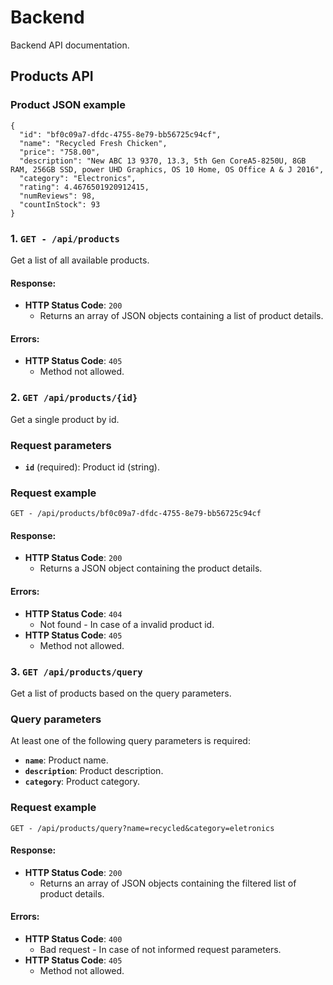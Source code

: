 # Backend
Backend API documentation.

## Products API

### Product JSON example
```
{
  "id": "bf0c09a7-dfdc-4755-8e79-bb56725c94cf",
  "name": "Recycled Fresh Chicken",
  "price": "758.00",
  "description": "New ABC 13 9370, 13.3, 5th Gen CoreA5-8250U, 8GB RAM, 256GB SSD, power UHD Graphics, OS 10 Home, OS Office A & J 2016",
  "category": "Electronics",
  "rating": 4.4676501920912415,
  "numReviews": 98,
  "countInStock": 93
}
```

### 1. `GET - /api/products`
Get a list of all available products.
#### Response:
- **HTTP Status Code**: `200`
  - Returns an array of JSON objects containing a list of product details.
#### Errors:
- **HTTP Status Code**: `405`
  - Method not allowed.

### 2. `GET /api/products/{id}`
Get a single product by id.
### Request parameters
- **`id`** (required): Product id (string).
### Request example
`GET - /api/products/bf0c09a7-dfdc-4755-8e79-bb56725c94cf`
#### Response:
- **HTTP Status Code**: `200`
  - Returns a JSON object containing the product details.
#### Errors:
- **HTTP Status Code**: `404`
  - Not found - In case of a invalid product id.
- **HTTP Status Code**: `405`
  - Method not allowed.

### 3. `GET /api/products/query`
Get a list of products based on the query parameters.
### Query parameters
At least one of the following query parameters is required:
- **`name`**: Product name.
- **`description`**: Product description.
- **`category`**: Product category.
### Request example
`GET - /api/products/query?name=recycled&category=eletronics`
#### Response:
- **HTTP Status Code**: `200`
  - Returns an array of JSON objects containing the filtered list of product details.
#### Errors:
- **HTTP Status Code**: `400`
  - Bad request - In case of not informed request parameters.
- **HTTP Status Code**: `405`
  - Method not allowed.
